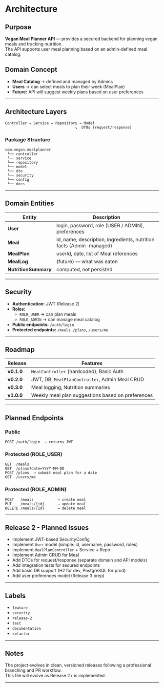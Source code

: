 # Architecture

## Purpose

**Vegan Meal Planner API** — provides a secured backend for planning vegan meals and tracking nutrition.\
The API supports user meal planning based on an admin-defined meal catalog.

## Domain Concept

- **Meal Catalog** → defined and managed by Admins
- **Users** → can select meals to plan their week (MealPlan)
- **Future:** API will suggest weekly plans based on user preferences

---

## Architecture Layers

```
Controller → Service → Repository → Model
                                ↘  DTOs (request/response)
```

### Package Structure

```
com.vegan.mealplanner
 └── controller
 └── service
 └── repository
 └── model
 └── dto
 └── security
 └── config
 └── docs
```

---

## Domain Entities

| Entity               | Description                                                         |
| -------------------- | ------------------------------------------------------------------- |
| **User**             | login, password, role (USER / ADMIN), preferences                   |
| **Meal**             | id, name, description, ingredients, nutrition facts (Admin-managed) |
| **MealPlan**         | userId, date, list of Meal references                               |
| **MealLog**          | (future) — what was eaten                                           |
| **NutritionSummary** | computed, not persisted                                             |

---

## Security

- **Authentication:** JWT (Release 2)
- **Roles:**
    - `ROLE_USER` → can plan meals
    - `ROLE_ADMIN` → can manage meal catalog
- **Public endpoints:** `/auth/login`
- **Protected endpoints:** `/meals`, `/plans`, `/users/me`

---

## Roadmap

| Release    | Features                                          |
| ---------- | ------------------------------------------------- |
| **v0.1.0** | `MealController` (hardcoded), Basic Auth          |
| **v0.2.0** | JWT, DB, `MealPlanController`, Admin Meal CRUD    |
| **v0.3.0** | Meal logging, Nutrition summaries                 |
| **v1.0.0** | Weekly meal plan suggestions based on preferences |

---

## Planned Endpoints

### Public

```http
POST /auth/login  → returns JWT
```

### Protected (ROLE\_USER)

```http
GET  /meals
GET  /plans?date=YYYY-MM-DD
POST /plans  → submit meal plan for a date
GET  /users/me
```

### Protected (ROLE\_ADMIN)

```http
POST   /meals           → create meal
PUT    /meals/{id}      → update meal
DELETE /meals/{id}      → delete meal
```

---

## Release 2 - Planned Issues

- Implement JWT-based SecurityConfig
- Implement `User` model (simple: id, username, password, roles)
- Implement `MealPlanController` + Service + Repo
- Implement Admin CRUD for Meal
- Add DTOs for request/response (separate domain and API models)
- Add integration tests for secured endpoints
- Add basic DB support (H2 for dev, PostgreSQL for prod)
- Add user preferences model (Release 3 prep)

---

## Labels

- `feature`
- `security`
- `release-2`
- `test`
- `documentation`
- `refactor`

---

## Notes

The project evolves in clean, versioned releases following a professional branching and PR workflow.\
This file will evolve as Release 2+ is implemented.

---

